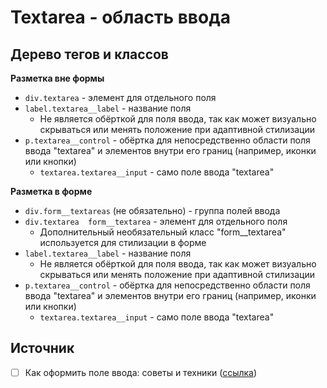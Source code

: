 # Textarea - область ввода

## Дерево тегов и классов
**Разметка вне формы**
- `div.textarea` - элемент для отдельного поля
- `label.textarea__label` - название поля
  - Не является обёрткой для поля ввода, так как может визуально скрываться или менять положение при адаптивной стилизации
- `p.textarea__control` - обёртка для непосредственно области поля ввода "textarea" и элементов внутри его границ (например, иконки или кнопки)
  - `textarea.textarea__input` - само поле ввода "textarea"

**Разметка в форме**
- `div.form__textareas` (не обязательно) - группа полей ввода
- `div.textarea  form__textarea` - элемент для отдельного поля
  - Дополнительный необязательный класс "form__textarea" используется для стилизации в форме
- `label.textarea__label` - название поля
  - Не является обёрткой для поля ввода, так как может визуально скрываться или менять положение при адаптивной стилизации
- `p.textarea__control` - обёртка для непосредственно области поля ввода "textarea" и элементов внутри его границ (например, иконки или кнопки)
  - `textarea.textarea__input` - само поле ввода "textarea"


## Источник
- [ ] Как оформить поле ввода: советы и техники ([ссылка](https://nuancesprog.ru/p/13981/))
